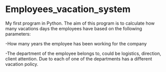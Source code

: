# Employees_vacation_system
My first program in Python. The aim of this program is to calculate how many vacations days the employees have based on the following parameters:

-How many years the employee has been working for the company

-The department of the employee belongs to, could be logistics, direction, client attention. Due to each of one of the departments has a different vacation policy.
